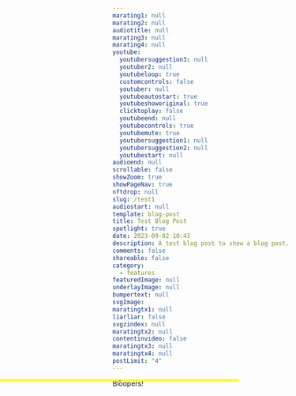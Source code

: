 ```yaml
---
marating1: null
marating2: null
audiotitle: null
marating3: null
marating4: null
youtube:
  youtubersuggestion3: null
  youtuber2: null
  youtubeloop: true
  customcontrols: false
  youtuber: null
  youtubeautostart: true
  youtubeshoworiginal: true
  clicktoplay: false
  youtubeend: null
  youtubecontrols: true
  youtubemute: true
  youtubersuggestion1: null
  youtubersuggestion2: null
  youtubestart: null
audioend: null
scrollable: false
showZoom: true
showPageNav: true
nftdrop: null
slug: /test1
audiostart: null
template: blog-post
title: Test Blog Post
spotlight: true
date: 2023-09-02 10:43
description: A test blog post to show a blog post.
comments: false
shareable: false
category:
  - features
featuredImage: null
underlayImage: null
bumpertext: null
svgImage: 
maratingtx1: null
liarliar: false
svgzindex: null
maratingtx2: null
contentinvideo: false
maratingtx3: null
maratingtx4: null
postLimit: "4"
---
```


<div class="contentinside" style="position:absolute; z-index:10; min-width:50%; height:auto;  padding:0; left:0; border:2px solid yellow; text-align:center;">
<object class="animator" style="position:absolute; z-index:0; height:auto; border:1px solid red;" class="" id="svg1" data="/assets/LH-Scores.svg" type="image/svg+xml" alt="animated content" title="animated content" ></object>
</div>

<div class="contentbody" style="text-align:left; margin-top:0;">



Bloopers!

<!-- <a class="button" href="https://app.netlify.com/start/deploy?repository=https://github.com/twilightscapes/memes&amp;stack=cms&amp;SITE_LOGO=https://https://memegenes.com/assets/logo.svg" rel="nofollow">
Install MemeGenes
</a> -->

<!-- INSTALL PIRATE: &nbsp; [![Deploy to Netlify](https://www.netlify.com/img/deploy/button.svg)](https://app.netlify.com/start/deploy?repository=https://github.com/piratesocial/pirate&amp;stack=cms&amp;SITE_LOGO=https://piratesocial.org/assets/logo.svg) &nbsp; (install takes about 4 minutes) -->





</div>